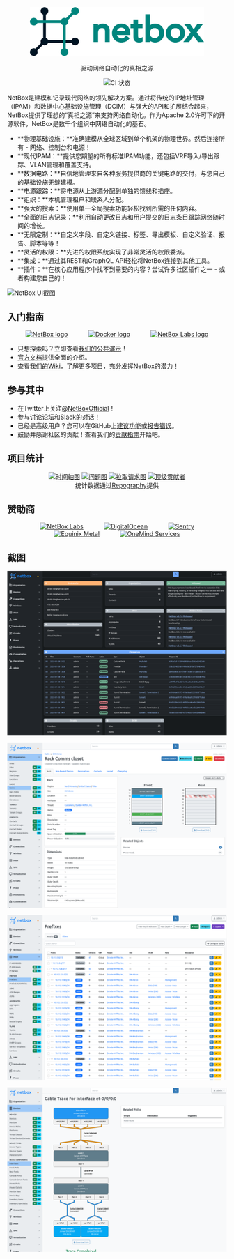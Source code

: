 <div align="center">
  <img src="https://raw.githubusercontent.com/netbox-community/netbox/develop/docs/netbox_logo.svg" width="400" alt="NetBox logo" />
  <p>驱动网络自动化的真相之源</p>
  <img src="https://github.com/netbox-community/netbox/workflows/CI/badge.svg?branch=master" alt="CI 状态" />
  <p></p>
</div>

NetBox是建模和记录现代网络的领先解决方案。通过将传统的IP地址管理（IPAM）和数据中心基础设施管理（DCIM）与强大的API和扩展结合起来，NetBox提供了理想的“真相之源”来支持网络自动化。作为Apache 2.0许可下的开源软件，NetBox是数千个组织中网络自动化的基石。

* **物理基础设施：**准确建模从全球区域到单个机架的物理世界。然后连接所有 - 网络、控制台和电源！
* **现代IPAM：**提供您期望的所有标准IPAM功能，还包括VRF导入/导出跟踪、VLAN管理和覆盖支持。
* **数据电路：**自信地管理来自各种服务提供商的关键电路的交付，与您自己的基础设施无缝建模。
* **电源跟踪：**将电源从上游源分配到单独的馈线和插座。
* **组织：**本机管理租户和联系人分配。
* **强大的搜索：**使用单一全局搜索功能轻松找到所需的任何内容。
* **全面的日志记录：**利用自动更改日志和用户提交的日志条目跟踪网络随时间的增长。
* **无限定制：**自定义字段、自定义链接、标签、导出模板、自定义验证、报告、脚本等等！
* **灵活的权限：**先进的权限系统实现了非常灵活的权限委派。
* **集成：**通过其REST和GraphQL API轻松将NetBox连接到其他工具。
* **插件：**在核心应用程序中找不到需要的内容？尝试许多社区插件之一 - 或者构建您自己的！

![NetBox UI截图](docs/media/screenshots/netbox-ui.png "NetBox UI")

## 入门指南

<div align="center">

  [![NetBox logo](https://raw.githubusercontent.com/wiki/netbox-community/netbox/images/deploy/deploy1.png)](https://github.com/netbox-community/netbox)
  &nbsp;&nbsp;&nbsp;&nbsp;&nbsp;&nbsp;&nbsp;&nbsp;&nbsp;&nbsp;
  [![Docker logo](https://raw.githubusercontent.com/wiki/netbox-community/netbox/images/deploy/deploy2.png)](https://github.com/netbox-community/netbox-docker)
  &nbsp;&nbsp;&nbsp;&nbsp;&nbsp;&nbsp;&nbsp;&nbsp;&nbsp;&nbsp;
  [![NetBox Labs logo](https://raw.githubusercontent.com/wiki/netbox-community/netbox/images/deploy/deploy3.png)](https://netboxlabs.com/netbox-cloud/)

</div>

* 只想探索吗？立即查看[我们的公共演示](https://demo.netbox.dev/)！
* [官方文档](https://docs.netbox.dev)提供全面的介绍。
* 查看[我们的Wiki](https://github.com/netbox-community/netbox/wiki/Community-Contributions)，了解更多项目，充分发挥NetBox的潜力！

## 参与其中

* 在Twitter上关注[@NetBoxOfficial](https://twitter.com/NetBoxOfficial)！
* 参与[讨论论坛](https://github.com/netbox-community/netbox/discussions)和[Slack](https://netdev.chat/)的对话！
* 已经是高级用户？您可以在GitHub上[建议功能](https://github.com/netbox-community/netbox/issues/new?assignees=&labels=type%3A+feature&template=feature_request.yaml)或[报告错误](https://github.com/netbox-community/netbox/issues/new?assignees=&labels=type%3A+bug&template=bug_report.yaml)。
* 鼓励并感谢社区的贡献！查看我们的[贡献指南](CONTRIBUTING.md)开始吧。

## 项目统计

<div align="center">
  <a href="https://github.com/netbox-community/netbox/commits"><img src="https://images.repography.com/29023055/netbox-community/netbox/recent-activity/whQtEr_TGD9PhW1BPlhlEQ5jnrgQ0KJpm-LlGtpoGO0/3Kx_iWUSBRJ5-AI4QwJEJWrUDEz3KrX2lvh8aYE0WXY_timeline.svg" alt="时间轴图"></a>
  <a href="https://github.com/netbox-community/netbox/issues"><img src="https://images.repography.com/29023055/netbox-community/netbox/recent-activity/whQtEr_TGD9PhW1BPlhlEQ5jnrgQ0KJpm-LlGtpoGO0/3Kx_iWUSBRJ5-AI4QwJEJWrUDEz3KrX2lvh8aYE0WXY_issues.svg" alt="问题图"></a>
  <a href="https://github.com/netbox-community/netbox/pulls"><img src="https://images.repography.com/29023055/netbox-community/netbox/recent-activity/whQtEr_TGD9PhW1BPlhlEQ5jnrgQ0KJpm-LlGtpoGO0/3Kx_iWUSBRJ5-AI4QwJEJWrUDEz3KrX2lvh8aYE0WXY_prs.svg" alt="拉取请求图"></a>
  <a href="https://github.com/netbox-community/netbox/graphs/contributors"><img src="https://images.repography.com/29023055/netbox-community/netbox/recent-activity/whQtEr_TGD9PhW1BPlhlEQ5jnrgQ0KJpm-LlGtpoGO0/3Kx_iWUSBRJ5-AI4QwJEJWrUDEz3KrX2lvh8aYE0WXY_users.svg" alt="顶级贡献者"></a>
  <br />统计数据通过<a href="https://repography.com">Repography</a>提供
</div>

## 赞助商

<div align="center">

  [![NetBox Labs](https://raw.githubusercontent.com/wiki/netbox-community/netbox/images/sponsors/netbox_labs.png)](https://netboxlabs.com)
  &nbsp;&nbsp;&nbsp;&nbsp;&nbsp;&nbsp;&nbsp;&nbsp;&nbsp;&nbsp;
  [![DigitalOcean](https://raw.githubusercontent.com/wiki/netbox-community/netbox/images/sponsors/digitalocean.png)](https://try.digitalocean.com/developer-cloud)
  &nbsp;&nbsp;&nbsp;&nbsp;&nbsp;&nbsp;&nbsp;&nbsp;&nbsp;&nbsp;
  [![Sentry](https://raw.githubusercontent.com/wiki/netbox-community/netbox/images/sponsors/sentry.png)](https://sentry.io)
  <br />
  [![Equinix Metal](https://raw.githubusercontent.com/wiki/netbox-community/netbox/images/sponsors/equinix.png)](https://metal.equinix.com)
  &nbsp;&nbsp;&nbsp;&nbsp;&nbsp;&nbsp;&nbsp;&nbsp;&nbsp;&nbsp;
  [![OneMind Services](https://raw.githubusercontent.com/wiki/netbox-community/netbox/images/sponsors/onemind_services.png)](https://onemindservices.com)

</div>

## 截图

![主页截图（深色模式）](docs/media/screenshots/home-dark.png "主页（深色模式）")

![机架立体图截图](docs/media/screenshots/rack.png "机架立体图")

![前缀层次结构截图](docs/media/screenshots/prefixes-list.png "前缀层次结构")

![电缆追踪截图](docs/media/screenshots/cable-trace.png "电缆追踪")

